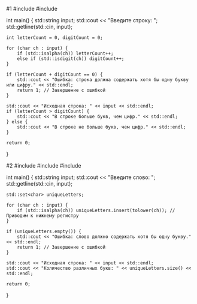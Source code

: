 #1
#include <iostream>
#include <string>

int main() {
    std::string input;
    std::cout << "Введите строку: ";
    std::getline(std::cin, input);

    int letterCount = 0, digitCount = 0;

    for (char ch : input) {
        if (std::isalpha(ch)) letterCount++;
        else if (std::isdigit(ch)) digitCount++;
    }

    if (letterCount + digitCount == 0) {
        std::cout << "Ошибка: строка должна содержать хотя бы одну букву или цифру." << std::endl;
        return 1; // Завершение с ошибкой
    }

    std::cout << "Исходная строка: " << input << std::endl;
    if (letterCount > digitCount) {
        std::cout << "В строке больше букв, чем цифр." << std::endl;
    } else {
        std::cout << "В строке не больше букв, чем цифр." << std::endl;
    }

    return 0;
}

#2
#include <iostream>
#include <string>
#include <set>

int main() {
    std::string input;
    std::cout << "Введите слово: ";
    std::getline(std::cin, input);

    std::set<char> uniqueLetters;

    for (char ch : input) {
        if (std::isalpha(ch)) uniqueLetters.insert(tolower(ch)); // Приводим к нижнему регистру
    }

    if (uniqueLetters.empty()) {
        std::cout << "Ошибка: слово должно содержать хотя бы одну букву." << std::endl;
        return 1; // Завершение с ошибкой
    }

    std::cout << "Исходная строка: " << input << std::endl;
    std::cout << "Количество различных букв: " << uniqueLetters.size() << std::endl;

    return 0;
}
